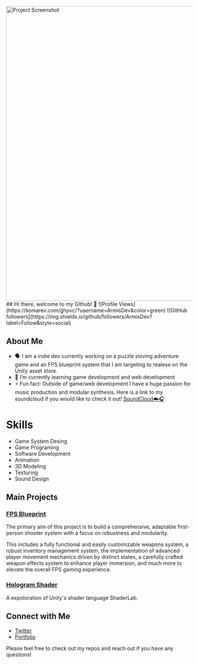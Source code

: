 <img src="images/logo.png" alt="Project Screenshot" width="800"/>
## Hi there, welcome to my Github! 👋
![Profile Views](https://komarev.com/ghpvc/?username=ArmisDev&color=green)
![GitHub followers](https://img.shields.io/github/followers/ArmisDev?label=Follow&style=social)

## About Me
- 🗣️ I am a indie dev currently working on a puzzle sloving adventure game and an FPS blueprint system that I am targeting to realese on the Unity asset store.
- 🌱 I’m currently learning game development and web development
- ⚡ Fun fact: Outside of game/web development I have a huge passion for music production and modular synthesis. Here is a link to my soundcloud if you would like to check it out! [SoundCloud☁️🎧](https://soundcloud.com/armisofficial)

# Skills
- Game System Desing
- Game Programing
- Software Development
- Animation
- 3D Modeling
- Texturing
- Sound Design

## Main Projects

### [FPS Blueprint](https://github.com/ArmisDev/FPS_Project)
The primary aim of this project is to build a comprehensive, adaptable first-person shooter system with a focus on robustness and modularity.

This includes a fully functional and easily customizable weapons system, a robust inventory management system, the implementation of advanced player movement mechanics driven by distinct states, a carefully crafted weapon effects system to enhance player immersion, and much more to elevate the overall FPS gaming experience.

### [Hologram Shader](https://github.com/ArmisDev/Hologram-Shader)
A expoloration of Unity's shader language ShaderLab.

## Connect with Me

- [Twitter](https://x.com/ItzArmis)
- [Portfolio](https://www.armisdev.com/)

Please feel free to check out my repos and reach out if you have any quesitons!
